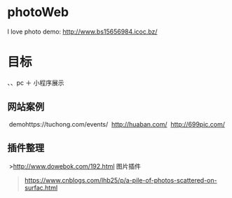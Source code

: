 # photoWeb
I love photo
demo: http://www.bs15656984.icoc.bz/ 
# 目标
  、、pc ＋ 小程序展示
  
  
  
## 网站案例
  demohttps://tuchong.com/events/
  http://huaban.com/
  http://699pic.com/

## 插件整理
  >http://www.dowebok.com/192.html 图片插件
  >https://www.cnblogs.com/lhb25/p/a-pile-of-photos-scattered-on-surfac.html
